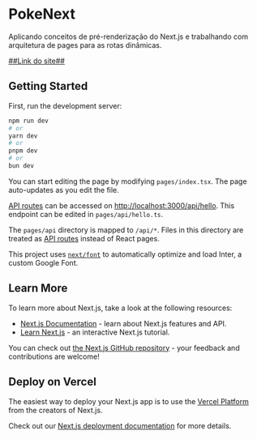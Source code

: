 <h1>PokeNext</h1>

Aplicando conceitos de pré-renderização do Next.js e trabalhando com arquitetura de pages para as rotas dinâmicas.

[##Link do site##](https://pokenext-psi-self.vercel.app/](https://pokenext-git-main-diogos-projects-fc832e60.vercel.app/)](https://pokenext-diogos-projects-fc832e60.vercel.app/)](https://vercel.live/link/pokenext-diogos-projects-fc832e60.vercel.app?via=project-dashboard-alias-list&p=1)](https://pokenext-diogos-projects-fc832e60.vercel.app/)](https://pokenext-8ptq7gq71-diogos-projects-fc832e60.vercel.app/)](https://next-dashboard-l04hkcwuc-diogos-projects-fc832e60.vercel.app/)](https://next-dashboard-l04hkcwuc-diogos-projects-fc832e60.vercel.app/))


## Getting Started

First, run the development server:

```bash
npm run dev
# or
yarn dev
# or
pnpm dev
# or
bun dev
```

You can start editing the page by modifying `pages/index.tsx`. The page auto-updates as you edit the file.

[API routes](https://nextjs.org/docs/api-routes/introduction) can be accessed on [http://localhost:3000/api/hello](http://localhost:3000/api/hello). This endpoint can be edited in `pages/api/hello.ts`.

The `pages/api` directory is mapped to `/api/*`. Files in this directory are treated as [API routes](https://nextjs.org/docs/api-routes/introduction) instead of React pages.

This project uses [`next/font`](https://nextjs.org/docs/basic-features/font-optimization) to automatically optimize and load Inter, a custom Google Font.

## Learn More

To learn more about Next.js, take a look at the following resources:

- [Next.js Documentation](https://nextjs.org/docs) - learn about Next.js features and API.
- [Learn Next.js](https://nextjs.org/learn) - an interactive Next.js tutorial.

You can check out [the Next.js GitHub repository](https://github.com/vercel/next.js/) - your feedback and contributions are welcome!

## Deploy on Vercel

The easiest way to deploy your Next.js app is to use the [Vercel Platform](https://vercel.com/new?utm_medium=default-template&filter=next.js&utm_source=create-next-app&utm_campaign=create-next-app-readme) from the creators of Next.js.

Check out our [Next.js deployment documentation](https://nextjs.org/docs/deployment) for more details.
